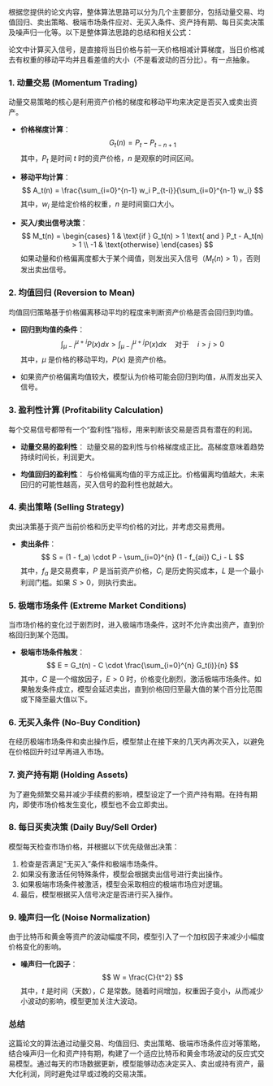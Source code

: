 根据您提供的论文内容，整体算法思路可以分为几个主要部分，包括动量交易、均值回归、卖出策略、极端市场条件应对、无买入条件、资产持有期、每日买卖决策及噪声归一化等。以下是整体算法思路的总结和相关公式：

论文中计算买入信号，是直接将当日价格与前一天价格相减计算梯度，当日价格减去有权重的移动平均并且看差值的大小（不是看波动的百分比）。有一点抽象。

### 1. **动量交易 (Momentum Trading)**

动量交易策略的核心是利用资产价格的梯度和移动平均来决定是否买入或卖出资产。

- **价格梯度计算**：
  $$
  G_t(n) = P_t - P_{t-n+1}
  $$
  其中，$P_t$ 是时间 $t$ 时的资产价格，$n$ 是观察的时间区间。

- **移动平均计算**：
  $$
  A_t(n) = \frac{\sum_{i=0}^{n-1} w_i P_{t-i}}{\sum_{i=0}^{n-1} w_i}
  $$
  其中，$w_i$ 是给定价格的权重，$n$ 是时间窗口大小。

- **买入/卖出信号决策**：
  $$
  M_t(n) = 
  \begin{cases} 
  1 & \text{if } G_t(n) > 1 \text{ and } P_t - A_t(n) > 1 \\
  -1 & \text{otherwise}
  \end{cases}
  $$
  如果动量和价格偏离度都大于某个阈值，则发出买入信号（$M_t(n) > 1$），否则发出卖出信号。

### 2. **均值回归 (Reversion to Mean)**

均值回归策略基于价格偏离移动平均的程度来判断资产价格是否会回归到均值。

- **回归到均值的条件**：
  $$
  \int_{\mu-i}^{\mu+i} P(x)dx > \int_{\mu-j}^{\mu+j} P(x)dx \quad \text{对于} \quad i > j > 0
  $$
  其中，$\mu$ 是价格的移动平均，$P(x)$ 是资产价格。

- 如果资产价格偏离均值较大，模型认为价格可能会回归到均值，从而发出买入信号。

### 3. **盈利性计算 (Profitability Calculation)**

每个交易信号都带有一个“盈利性”指标，用来判断该交易是否具有潜在的利润。

- **动量交易的盈利性**：
  动量交易的盈利性与价格梯度成正比。高梯度意味着趋势持续时间长，利润更大。

- **均值回归的盈利性**：
  与价格偏离均值的平方成正比。价格偏离均值越大，未来回归的可能性越高，买入信号的盈利性也就越大。

### 4. **卖出策略 (Selling Strategy)**

卖出决策基于资产当前价格和历史平均价格的对比，并考虑交易费用。

- **卖出条件**：
  $$
  S = (1 - f_a) \cdot P - \sum_{i=0}^{n} (1 - f_{ai}) C_i - L
  $$
  其中，$f_a$ 是交易费率，$P$ 是当前资产价格，$C_i$ 是历史购买成本，$L$ 是一个最小利润门槛。如果 $S > 0$，则执行卖出。

### 5. **极端市场条件 (Extreme Market Conditions)**

当市场价格的变化过于剧烈时，进入极端市场条件，这时不允许卖出资产，直到价格回归到某个范围。

- **极端市场条件触发**：
  $$
  E = G_t(n) - C \cdot \frac{\sum_{i=0}^{n} G_t(i)}{n}
  $$
  其中，$C$ 是一个缩放因子，$E > 0$ 时，价格变化剧烈，激活极端市场条件。如果触发条件成立，模型会延迟卖出，直到价格回归至最大值的某个百分比范围或下降至最大值以下。

### 6. **无买入条件 (No-Buy Condition)**

在经历极端市场条件和卖出操作后，模型禁止在接下来的几天内再次买入，以避免在价格回升时过早再进入市场。

### 7. **资产持有期 (Holding Assets)**

为了避免频繁交易并减少手续费的影响，模型设定了一个资产持有期。在持有期内，即使市场价格发生变化，模型也不会立即卖出。

### 8. **每日买卖决策 (Daily Buy/Sell Order)**

模型每天检查市场价格，并根据以下优先级做出决策：
1. 检查是否满足“无买入”条件和极端市场条件。
2. 如果没有激活任何特殊条件，模型会根据卖出信号进行卖出操作。
3. 如果极端市场条件被激活，模型会采取相应的极端市场应对逻辑。
4. 最后，模型根据买入信号决定是否进行买入操作。

### 9. **噪声归一化 (Noise Normalization)**

由于比特币和黄金等资产的波动幅度不同，模型引入了一个加权因子来减少小幅度价格变化的影响。

- **噪声归一化因子**：
  $$
  W = \frac{C}{t^2}
  $$
  其中，$t$ 是时间（天数），$C$ 是常数。随着时间增加，权重因子变小，从而减少小波动的影响，模型更加关注大波动。

### 总结

这篇论文的算法通过动量交易、均值回归、卖出策略、极端市场条件应对等策略，结合噪声归一化和资产持有期，构建了一个适应比特币和黄金市场波动的反应式交易模型。通过每天的市场数据更新，模型能够动态决定买入、卖出或持有资产，最大化利润，同时避免过早或过晚的交易决策。
